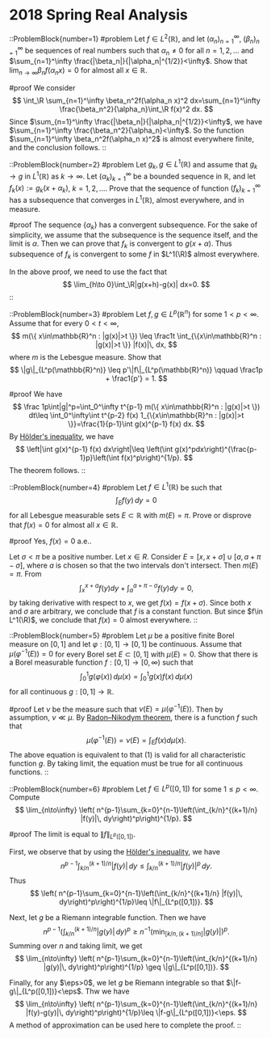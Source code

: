 # 2018 Spring Real Analysis

::ProblemBlock{number=1}
#problem
Let $f\in L^2(\mathbb{R})$, and let $(\alpha_n)_{n=1}^\infty$, $(\beta_n)_{n=1}^\infty$ be sequences of real numbers such that $\alpha_n\neq 0$ for all $n=1,2,\ldots$ and $\sum_{n=1}^\infty \frac{|\beta_n|}{|\alpha_n|^{1/2}}<\infty$. Show that $\lim_{n\to\infty}\beta_n f(\alpha_nx)=0$ for almost all $x\in\mathbb{R}$.

#proof
We consider 
$$
\int_\R \sum_{n=1}^\infty \beta_n^2f(\alpha_n x)^2 dx=\sum_{n=1}^\infty \frac{\beta_n^2}{\alpha_n}\int_\R f(x)^2 dx.
$$
Since $\sum_{n=1}^\infty \frac{|\beta_n|}{|\alpha_n|^{1/2}}<\infty$, we have 
$\sum_{n=1}^\infty \frac{\beta_n^2}{\alpha_n}<\infty$. So the function $\sum_{n=1}^\infty \beta_n^2f(\alpha_n x)^2$ is almost everywhere finite, and the conclusion follows. 
::

::ProblemBlock{number=2}
#problem
Let $g_k,g\in L^1(\mathbb{R})$ and assume that $g_k\to g$ in $L^1(\mathbb{R})$ as $k\to \infty$. Let $(\alpha_k)_{k=1}^\infty$ be a bounded sequence in $\mathbb{R}$, and let $f_k(x):=g_k(x+\alpha_k)$, $k=1,2,\ldots$. Prove that the sequence of function $(f_k)_{k=1}^\infty$ has a subsequence that converges in $L^1(\mathbb{R})$, almost everywhere, and in measure.

#proof
The sequence $\{\alpha_k\}$ has a convergent subsequence. For the sake of simplicity, we assume that the subsequence is the sequence itself, and the limit is $\alpha$. Then we can prove that $f_k$ is convergent to $g(x+\alpha)$. Thus subsequence of $f_k$ is convergent to some $f$ in $L^1(\R)$ almost everywhere. 

In the above proof, we need to use the fact that 
$$
\lim_{h\to 0}\int_\R|g(x+h)-g(x)| dx=0.
$$
::

::ProblemBlock{number=3}
#problem
Let $f,g\in L^p(\mathbb{R}^n)$ for some $1<p<\infty$. Assume that for every $0<t<\infty$,
$$
m(\{ x\in\mathbb{R}^n : |g(x)|>t \}) \leq \frac1t \int_{\{x\in\mathbb{R}^n : |g(x)|>t \}} |f(x)|\, dx,
$$
where $m$ is the Lebesgue measure. Show that
$$
\|g\|_{L^p(\mathbb{R}^n)} \leq p'\|f\|_{L^p(\mathbb{R}^n)} \qquad \frac1p + \frac1{p'} = 1.
$$

#proof
We have
$$
\frac 1p\int|g|^p=\int_0^\infty t^{p-1} m(\{ x\in\mathbb{R}^n : |g(x)|>t \}) dt\leq 
\int_0^\infty\int t^{p-2} f(x) 1_{\{x\in\mathbb{R}^n : |g(x)|>t \}}=\frac{1}{p-1}\int g(x)^{p-1} f(x) dx.
$$
By [Hölder's inequality](https://en.wikipedia.org/wiki/Hölder%27s_inequality), we have
$$
\left|\int g(x)^{p-1} f(x) dx\right|\leq \left(\int g(x)^pdx\right)^{\frac{p-1}p}\left(\int f(x)^p\right)^{1/p}.
$$
The theorem follows. 
::

::ProblemBlock{number=4}
#problem
Let $f\in L^1(\mathbb{R})$ be such that
$$
\int_E f(y)\, dy = 0
$$
for all Lebesgue measurable sets $E\subset \mathbb{R}$ with $m(E)=\pi$. Prove or disprove that $f(x)=0$ for almost all $x\in \mathbb{R}$.

#proof
Yes, $f(x)=0$ a.e..

Let $\sigma<\pi$ be a positive number. Let $x\in R$. Consider $E=[x,x+\sigma]\cup [a,a+\pi-\sigma]$, where $a$ is chosen so that the two intervals don't intersect. Then $m(E)=\pi$. From 
$$
\int_x^{x+a} f(y)dy+\int_a^{a+\pi-\sigma}f(y) dy=0,
$$
by taking derivative with respect to $x$, we get
$f(x)=f(x+\sigma)$. Since both $x$ and $\sigma$ are arbitrary, we conclude that $f$ is a constant function. But since $f\in L^1(\R)$, we conclude that $f(x)=0$ almost everywhere. 
::

::ProblemBlock{number=5}
#problem
Let $\mu$ be a positive finite Borel measure on $[0,1]$ and let $\varphi:[0,1]\to [0,1]$ be continuous. Assume that $\mu(\varphi^{-1}(E))=0$ for every Borel set $E\subset [0,1]$ with $\mu(E)=0$. Show that there is a Borel measurable function $f:[0,1]\to[0,\infty)$ such that 
$$
\int_0^1 g(\varphi(x))\, d\mu(x) = \int_0^1 g(x)f(x) \, d\mu(x)\tag{1}
$$
for all continuous $g:[0,1]\to\mathbb{R}$.

#proof
Let $\nu$ be the measure such that $\nu(E)=\mu(\varphi^{-1}(E))$. Then by assumption, $\nu\ll \mu$. By 
[Radon–Nikodym theorem](https://en.wikipedia.org/wiki/Radon–Nikodym_theorem), there is a function $f$ such that 
$$
\mu(\varphi^{-1}(E))=\nu(E)=\int_E f(x) d\mu(x).
$$
The above equation is equivalent to that (1) is valid for all characteristic function $g$. By taking limit, the equation must be true for all continuous functions.
::

::ProblemBlock{number=6}
#problem
Let $f\in L^p([0,1])$ for some $1\leq p<\infty$. Compute
$$
\lim_{n\to\infty} \left( n^{p-1}\sum_{k=0}^{n-1}\left(\int_{k/n}^{(k+1)/n} |f(y)|\, dy\right)^p\right)^{1/p}.
$$

#proof
The limit is equal to $\|f\|_{L^p([0,1])}$.

First, we observe that by using the [Hölder's inequality](https://en.wikipedia.org/wiki/Hölder%27s_inequality), we have 
$$
n^{p-1} \int_{k/n}^{(k+1)/n} |f(y)|\, dy\leq \int_{k/n}^{(k+1)/n} |f(y)|^p\, dy.
$$
Thus 
$$
\left( n^{p-1}\sum_{k=0}^{n-1}\left(\int_{k/n}^{(k+1)/n} |f(y)|\, dy\right)^p\right)^{1/p}\leq \|f\|_{L^p([0,1])}.
$$

Next, let $g$ be a Riemann integrable function. Then we have 
$$
n^{p-1}\left(\int_{k/n}^{(k+1)/n} |g(y)|\, dy\right)^p\geq n^{-1}\left(\min_{[k/n,(k+1)/n]}|g(y)|\right)^p.
$$
Summing over $n$ and taking limit, we get
$$
\lim_{n\to\infty} \left( n^{p-1}\sum_{k=0}^{n-1}\left(\int_{k/n}^{(k+1)/n} |g(y)|\, dy\right)^p\right)^{1/p}
\geq \|g\|_{L^p([0,1])}.
$$

Finally, for any $\eps>0$, we let $g$ be Riemann integrable so that $\|f-g\|_{L^p([0,1])}<\eps$. Thw we have 
$$
\lim_{n\to\infty} \left( n^{p-1}\sum_{k=0}^{n-1}\left(\int_{k/n}^{(k+1)/n} |f(y)-g(y)|\, dy\right)^p\right)^{1/p}\leq \|f-g\|_{L^p([0,1])}<\eps.
$$
A method of approximation can be used here to complete the proof.
::